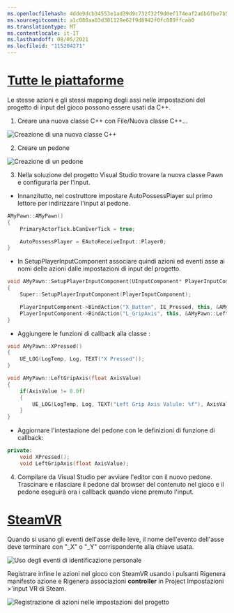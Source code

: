 ```yaml
---
ms.openlocfilehash: 4dde9dcb34553e1ad39d9c732f32f9d0ef174eaf2a6b6fbe7b59b8fdc9facf8d
ms.sourcegitcommit: a1c086aa83d381129e62f9d8942f0fc889ffcab0
ms.translationtype: MT
ms.contentlocale: it-IT
ms.lasthandoff: 08/05/2021
ms.locfileid: "115204271"
---
```

# <a name="all-platforms"></a>[Tutte le piattaforme](#tab/all)

Le stesse azioni e gli stessi mapping degli assi nelle impostazioni del progetto di input del gioco possono essere usati da C++.

1. Creare una nuova classe C++ con File/Nuova classe C++...

![Creazione di una nuova classe C++](../images/reverb-g2-img-11.png)

2. Creare un pedone

![Creazione di un pedone](../images/reverb-g2-img-12.png)

3. Nella soluzione del progetto Visual Studio trovare la nuova classe Pawn e configurarla per l'input.
* Innanzitutto, nel costruttore impostare AutoPossessPlayer sul primo lettore per indirizzare l'input al pedone.

```cpp
AMyPawn::AMyPawn()
{
    PrimaryActorTick.bCanEverTick = true;

    AutoPossessPlayer = EAutoReceiveInput::Player0;
}
```

* In SetupPlayerInputComponent associare quindi azioni ed eventi asse ai nomi delle azioni dalle impostazioni di input del progetto.

```cpp
void AMyPawn::SetupPlayerInputComponent(UInputComponent* PlayerInputComponent)
{
    Super::SetupPlayerInputComponent(PlayerInputComponent);

    PlayerInputComponent->BindAction("X_Button", IE_Pressed, this, &AMyPawn::XPressed);
    PlayerInputComponent->BindAction("L_GripAxis", this, &AMyPawn::LeftGripAxis);
}
```

* Aggiungere le funzioni di callback alla classe :

```cpp
void AMyPawn::XPressed()
{
    UE_LOG(LogTemp, Log, TEXT("X Pressed"));
}

void AMyPawn::LeftGripAxis(float AxisValue)
{
    if(AxisValue != 0.0f) 
    {
        UE_LOG(LogTemp, Log, TEXT("Left Grip Axis Valule: %f"), AxisValue);
    }
}
```

* Aggiornare l'intestazione del pedone con le definizioni di funzione di callback:

```cpp
private:
    void XPressed();
    void LeftGripAxis(float AxisValue);
```

4. Compilare da Visual Studio per avviare l'editor con il nuovo pedone. Trascinare e rilasciare il pedone dal browser del contenuto nel gioco e il pedone eseguirà ora i callback quando viene premuto l'input.

# <a name="steamvr"></a>[SteamVR](#tab/steamvr)

Quando si usano gli eventi dell'asse delle leve, il nome dell'evento dell'asse deve terminare con "_X" o "_Y" corrispondente alla chiave usata.

![Uso degli eventi di identificazione personale](../images/reverb-g2-img-09.png)

Registrare infine le azioni nel gioco con  SteamVR usando i pulsanti Rigenera manifesto azione e Rigenera associazioni **controller** in Project Impostazioni >'input VR di Steam.

![Registrazione di azioni nelle impostazioni del progetto](../images/reverb-g2-img-10.png)

